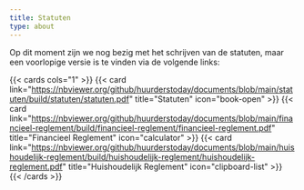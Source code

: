 ```yaml
---
title: Statuten
type: about
---
```


Op dit moment zijn we nog bezig met het schrijven van de statuten, maar een voorlopige versie
is te vinden via de volgende links:

{{< cards cols="1"  >}}
{{< card link="https://nbviewer.org/github/huurderstoday/documents/blob/main/statuten/build/statuten/statuten.pdf" title="Statuten" icon="book-open" >}}
{{< card link="https://nbviewer.org/github/huurderstoday/documents/blob/main/financieel-reglement/build/financieel-reglement/financieel-reglement.pdf" title="Financieel Reglement" icon="calculator" >}}
{{< card link="https://nbviewer.org/github/huurderstoday/documents/blob/main/huishoudelijk-reglement/build/huishoudelijk-reglement/huishoudelijk-reglement.pdf" title="Huishoudelijk Reglement" icon="clipboard-list" >}}
{{< /cards >}}
